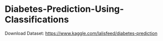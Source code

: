 # Diabetes-Prediction-Using-Classifications

Download Dataset: https://www.kaggle.com/lalisfeed/diabetes-prediction
